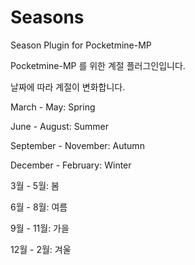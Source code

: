 # Seasons
Season Plugin for Pocketmine-MP

Pocketmine-MP 를 위한 계절 플러그인입니다.

날짜에 따라 계절이 변화합니다.

March - May: Spring

June - August: Summer

September - November: Autumn

December - February: Winter

3월 - 5월: 봄

6월 - 8월: 여름

9월 - 11월: 가을

12월 - 2월: 겨울

